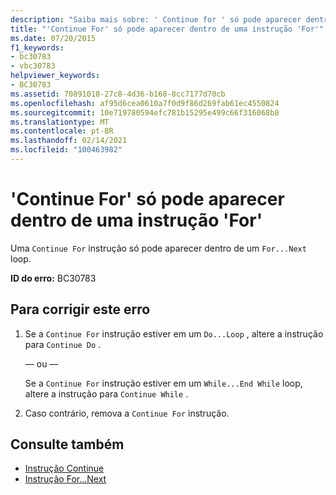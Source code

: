 ```yaml
---
description: "Saiba mais sobre: ' Continue for ' só pode aparecer dentro de uma instrução ' for '"
title: "'Continue For' só pode aparecer dentro de uma instrução 'For'"
ms.date: 07/20/2015
f1_keywords:
- bc30783
- vbc30783
helpviewer_keywords:
- BC30783
ms.assetid: 70891018-27c8-4d36-b168-8cc7177d70cb
ms.openlocfilehash: af95d6cea0610a7f0d9f86d269fab61ec4550824
ms.sourcegitcommit: 10e719780594efc781b15295e499c66f316068b8
ms.translationtype: MT
ms.contentlocale: pt-BR
ms.lasthandoff: 02/14/2021
ms.locfileid: "100463982"
---
```

# <a name="continue-for-can-only-appear-inside-a-for-statement"></a>'Continue For' só pode aparecer dentro de uma instrução 'For'

Uma `Continue For` instrução só pode aparecer dentro de um `For...Next` loop.  
  
 **ID do erro:** BC30783  
  
## <a name="to-correct-this-error"></a>Para corrigir este erro  
  
1. Se a `Continue For` instrução estiver em um `Do...Loop` , altere a instrução para `Continue Do` .  
  
     — ou —  
  
     Se a `Continue For` instrução estiver em um `While...End While` loop, altere a instrução para `Continue While` .  
  
2. Caso contrário, remova a `Continue For` instrução.  
  
## <a name="see-also"></a>Consulte também

- [Instrução Continue](../language-reference/statements/continue-statement.md)
- [Instrução For...Next](../language-reference/statements/for-next-statement.md)
